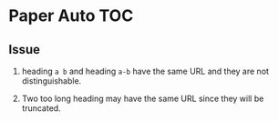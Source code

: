 # Paper Auto TOC

## Issue

1. heading `a b` and heading `a-b` have the same URL and they are not distinguishable.

2. Two too long heading may have the same URL since they will be truncated.
